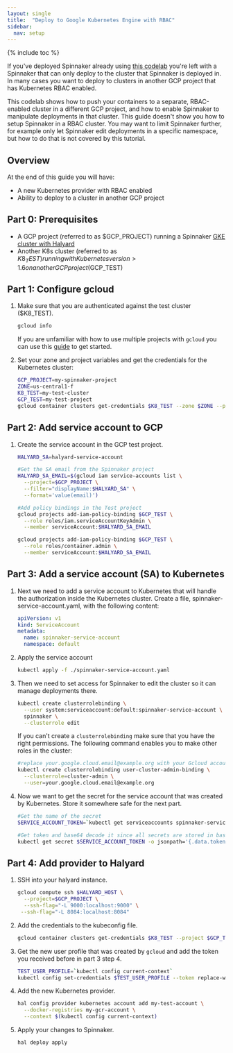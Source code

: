 ```yaml
---
layout: single
title:  "Deploy to Google Kubernetes Engine with RBAC"
sidebar:
  nav: setup
---
```


{% include toc %}

If you've deployed Spinnaker already using [this
codelab](/setup/quickstart/halyard-gke) you're left with a Spinnaker that can only deploy to the cluster that Spinnaker is deployed in.
In many cases you want to deploy to clusters in another GCP project that has Kubernetes RBAC enabled.

This codelab shows how to push your containers to a separate, RBAC-enabled cluster in a different GCP project, and how to enable Spinnaker to manipulate deployments in that cluster.
This guide doesn't show you how to setup Spinnaker in a RBAC cluster.
You may want to limit Spinnaker further, for example only let Spinnaker edit deployments in a specific namespace, but how to do that is not covered by this tutorial.

## Overview

At the end of this guide you will have:

* A new Kubernetes provider with RBAC enabled
* Ability to deploy to a cluster in another GCP project

## Part 0: Prerequisites

* A GCP project (referred to as $GCP_PROJECT) running a Spinnaker [GKE cluster with Halyard](/setup/quickstart/halyard-gke/)
* Another K8s cluster (referred to as $K8_TEST) running with Kubernetes version > 1.6 on another GCP project ($GCP_TEST)

## Part 1: Configure gcloud

1. Make sure that you are authenticated against the test cluster ($K8_TEST). 

   ```bash
   gcloud info
   ```

   If you are unfamiliar with how to use multiple projects with ```gcloud``` you can use this [guide](https://cloud.google.com/sdk/docs/managing-configurations) to get started.

2. Set your zone and project variables and get the credentials for the Kubernetes cluster:

   ```bash
   GCP_PROJECT=my-spinnaker-project
   ZONE=us-central1-f
   K8_TEST=my-test-cluster
   GCP_TEST=my-test-project
   gcloud container clusters get-credentials $K8_TEST --zone $ZONE --project $GCP_TEST
   ```

## Part 2: Add service account to GCP

1. Create the service account in the GCP test project.

   ```bash
   HALYARD_SA=halyard-service-account

   #Get the SA email from the Spinnaker project
   HALYARD_SA_EMAIL=$(gcloud iam service-accounts list \
     --project=$GCP_PROJECT \
     --filter="displayName:$HALYARD_SA" \
     --format='value(email)')

   #Add policy bindings in the Test project
   gcloud projects add-iam-policy-binding $GCP_TEST \
     --role roles/iam.serviceAccountKeyAdmin \
     --member serviceAccount:$HALYARD_SA_EMAIL

   gcloud projects add-iam-policy-binding $GCP_TEST \
     --role roles/container.admin \
     --member serviceAccount:$HALYARD_SA_EMAIL
   ``` 

## Part 3: Add a service account (SA) to Kubernetes

1. Next we need to add a service account to Kubernetes that will handle the authorization inside the Kubernetes cluster.
   Create a file, spinnaker-service-account.yaml, with the following content:

   ```yaml
   apiVersion: v1
   kind: ServiceAccount
   metadata:
     name: spinnaker-service-account
     namespace: default
   ```

2. Apply the service account

   ```bash
   kubectl apply -f ./spinnaker-service-account.yaml
   ```

3. Then we need to set access for Spinnaker to edit the cluster so it can manage deployments there.

   ```bash
   kubectl create clusterrolebinding \
     --user system:serviceaccount:default:spinnaker-service-account \
     spinnaker \
     --clusterrole edit
   ```
    
   If you can't create a ```clusterrolebinding``` make sure that you have the right permissions.
   The following command enables you to make other roles in the cluster:

   ```bash
   #replace your.google.cloud.email@example.org with your Gcloud account
   kubectl create clusterrolebinding user-cluster-admin-binding \
     --clusterrole=cluster-admin \
     --user=your.google.cloud.email@example.org
   ```
      
4. Now we want to get the secret for the service account that was created by Kubernetes. 
   Store it somewhere safe for the next part.

   ```bash
   #Get the name of the secret
   SERVICE_ACCOUNT_TOKEN=`kubectl get serviceaccounts spinnaker-service-account -o jsonpath='{.secrets[0].name}'`

   #Get token and base64 decode it since all secrets are stored in base64 in Kubernetes and store it somewhere safe for later use
   kubectl get secret $SERVICE_ACCOUNT_TOKEN -o jsonpath='{.data.token}' | base64 -D
   ```

## Part 4: Add provider to Halyard

1. SSH into your halyard instance.

   ```bash
   gcloud compute ssh $HALYARD_HOST \
     --project=$GCP_PROJECT \
     --ssh-flag="-L 9000:localhost:9000" \
    --ssh-flag="-L 8084:localhost:8084"
   ```

2. Add the credentials to the kubeconfig file.

   ```bash
   gcloud container clusters get-credentials $K8_TEST --project $GCP_TEST --zone us-central1-f
   ```

3. Get the new user profile that was created by ```gcloud``` and add the token you received before in part 3 step 4.

   ```bash
   TEST_USER_PROFILE=`kubectl config current-context`
   kubectl config set-credentials $TEST_USER_PROFILE --token replace-with-your-token-here
   ```

4. Add the new Kubernetes provider.

   ```bash
   hal config provider kubernetes account add my-test-account \
     --docker-registries my-gcr-account \
     --context $(kubectl config current-context)
   ```

5. Apply your changes to Spinnaker.

   ```bash
   hal deploy apply
   ```

